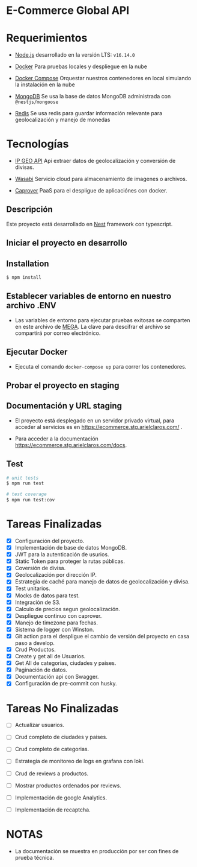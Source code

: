 # E-Commerce Global API
# Requerimientos
- [Node.js](https://nodejs.org/es/download/) desarrollado en la versión LTS: ```v16.14.0```
- [Docker](https://docs.docker.com/get-docker/) Para pruebas locales y despliegue en la nube
- [Docker Compose](https://docs.docker.com/compose/install/) Orquestar nuestros contenedores en local simulando la instalación en la nube

- [MongoDB](https://www.mongodb.com/docs/) Se usa la base de datos MongoDB administrada con ```@nestjs/mongoose```

- [Redis](https://redis.io/docs/) Se usa redis para guardar información relevante para geolocalización y manejo de monedas


# Tecnologías
- [IP GEO API](https://getgeoapi.com/) Api extraer datos de geolocalización y conversión de divisas.


- [Wasabi](https://wasabi.com/) Servicio cloud para almacenamiento de imagenes o archivos.

- [Caprover](https://caprover.com/) PaaS para el despligue de aplicaciónes con docker.

## Descripción

Este proyecto está desarrollado en [Nest](https://github.com/nestjs/nest) framework con typescript.

## Iniciar el proyecto en desarrollo
## Installation

```bash
$ npm install
```

## Establecer variables de entorno en nuestro archivo .ENV
- Las variables de entorno para ejecutar pruebas exitosas se comparten en este archivo de [MEGA](https://mega.nz/file/wdBDxAab). La clave para descifrar el archivo se compartirá por correo electrónico.
## Ejecutar Docker

- Ejecuta el comando ```docker-compose up``` para correr los contenedores.


## Probar el proyecto en staging

## Documentación y URL staging

- El proyecto está desplegado en un servidor privado virtual, para acceder al servicios es en https://ecommerce.stg.arielclaros.com/ .


- Para acceder a la documentación https://ecommerce.stg.arielclaros.com/docs.



## Test

```bash
# unit tests
$ npm run test

# test coverage
$ npm run test:cov
```

# Tareas Finalizadas

- [X] Configuración del proyecto.
- [X] Implementación de base de datos MongoDB.
- [X] JWT para la autenticación de usurios.
- [X] Static Token para proteger la rutas públicas.
- [X] Coversión de divisa.
- [X] Geolocalización por dirección IP.
- [X] Estrategia de caché para manejo de datos de geolocalización y divisa.
- [X] Test unitarios.
- [X] Mocks de datos para test.
- [X] Integración de S3.
- [X] Calculo de precios segun geolocalización.
- [X] Despliegue continuo con caprover.
- [X] Manejo de timezone para fechas.
- [X] Sistema de logger con Winston.
- [X] Git action para el despligue el cambio de versión del proyecto en casa paso a develop.
- [X] Crud Productos.
- [X] Create y get all de Usuarios.
- [X] Get All de categorias, ciudades y paises.
- [X] Paginación de datos.
- [X] Documentación api con Swagger.
- [X] Configuración de pre-commit con husky.

# Tareas No Finalizadas

- [ ] Actualizar usuarios.
- [ ] Crud completo de ciudades y paises.
- [ ] Crud completo de categorias.
- [ ] Estrategia de monitoreo de logs en grafana con loki.
- [ ] Crud de reviews a productos.
- [ ] Mostrar productos ordenados por reviews.
- [ ] Implementación de google Analytics.
- [ ] Implementación de recaptcha.




# NOTAS
- La documentación se muestra en producción por ser con fines de prueba técnica.